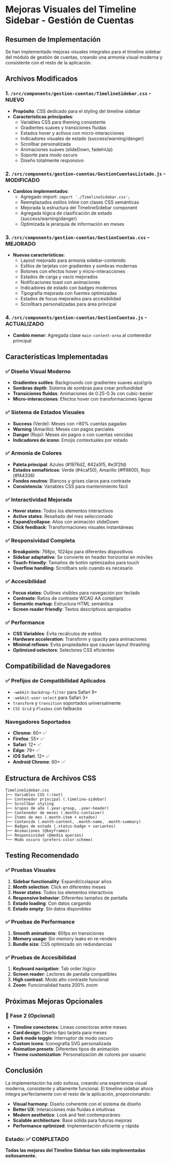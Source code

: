 # Mejoras Visuales del Timeline Sidebar - Gestión de Cuentas

## Resumen de Implementación

Se han implementado mejoras visuales integrales para el timeline sidebar del módulo de gestión de cuentas, creando una armonía visual moderna y consistente con el resto de la aplicación.

## Archivos Modificados

### 1. `/src/components/gestion-cuentas/TimelineSidebar.css` - **NUEVO**
- **Propósito**: CSS dedicado para el styling del timeline sidebar
- **Características principales**:
  - Variables CSS para theming consistente
  - Gradientes suaves y transiciones fluidas
  - Estados hover y activos con micro-interacciones
  - Indicadores visuales de estado (success/warning/danger)
  - Scrollbar personalizada
  - Animaciones suaves (slideDown, fadeInUp)
  - Soporte para modo oscuro
  - Diseño totalmente responsivo

### 2. `/src/components/gestion-cuentas/GestionCuentasListado.js` - **MODIFICADO**
- **Cambios implementados**:
  - Agregado import: `import './TimelineSidebar.css';`
  - Reemplazados estilos inline con clases CSS semánticas
  - Mejorada la estructura del TimelineSidebar component
  - Agregada lógica de clasificación de estado (success/warning/danger)
  - Optimizada la jerarquía de información en meses

### 3. `/src/components/gestion-cuentas/GestionCuentas.css` - **MEJORADO**
- **Nuevas características**:
  - Layout mejorado para armonía sidebar-contenido
  - Estilos de tarjetas con gradientes y sombras modernas
  - Botones con efectos hover y micro-interacciones
  - Estados de carga y vacío mejorados
  - Notificaciones toast con animaciones
  - Indicadores de estado con badges modernos
  - Tipografía mejorada con fuentes optimizadas
  - Estados de focus mejorados para accesibilidad
  - Scrollbars personalizadas para área principal

### 4. `/src/components/gestion-cuentas/GestionCuentas.js` - **ACTUALIZADO**
- **Cambio menor**: Agregada clase `main-content-area` al contenedor principal

## Características Implementadas

### ✅ Diseño Visual Moderno
- **Gradientes sutiles**: Backgrounds con gradientes suaves azul/gris
- **Sombras depth**: Sistema de sombras para crear profundidad
- **Transiciones fluidas**: Animaciones de 0.25-0.3s con cubic-bezier
- **Micro-interacciones**: Efectos hover con transformaciones ligeras

### ✅ Sistema de Estados Visuales
- **Success** (Verde): Meses con >80% cuentas pagadas
- **Warning** (Amarillo): Meses con pagos parciales
- **Danger** (Rojo): Meses sin pagos o con cuentas vencidas
- **Indicadores de icono**: Emojis contextuales por estado

### ✅ Armonía de Colores
- **Paleta principal**: Azules (#1976d2, #42a5f5, #e3f2fd)
- **Estados semafóricos**: Verde (#4caf50), Amarillo (#ff9800), Rojo (#f44336)
- **Fondos neutros**: Blancos y grises claros para contraste
- **Consistencia**: Variables CSS para mantenimiento fácil

### ✅ Interactividad Mejorada
- **Hover states**: Todos los elementos interactivos
- **Active states**: Resaltado del mes seleccionado
- **Expand/collapse**: Años con animación slideDown
- **Click feedback**: Transformaciones visuales instantáneas

### ✅ Responsividad Completa
- **Breakpoints**: 768px, 1024px para diferentes dispositivos
- **Sidebar adaptativo**: Se convierte en header horizontal en móviles
- **Touch-friendly**: Tamaños de botón optimizados para touch
- **Overflow handling**: Scrollbars solo cuando es necesario

### ✅ Accesibilidad
- **Focus states**: Outlines visibles para navegación por teclado
- **Contraste**: Ratios de contraste WCAG AA compliant
- **Semantic markup**: Estructura HTML semántica
- **Screen reader friendly**: Textos descriptivos apropiados

### ✅ Performance
- **CSS Variables**: Evita recálculos de estilos
- **Hardware acceleration**: Transform y opacity para animaciones
- **Minimal reflows**: Evita propiedades que causan layout thrashing
- **Optimized selectors**: Selectores CSS eficientes

## Compatibilidad de Navegadores

### ✅ Prefijos de Compatibilidad Aplicados
- `-webkit-backdrop-filter` para Safari 9+
- `-webkit-user-select` para Safari 3+
- `transform` y `transition` soportados universalmente
- `CSS Grid` y `Flexbox` con fallbacks

### Navegadores Soportados
- **Chrome**: 60+ ✅
- **Firefox**: 55+ ✅  
- **Safari**: 12+ ✅
- **Edge**: 79+ ✅
- **iOS Safari**: 12+ ✅
- **Android Chrome**: 60+ ✅

## Estructura de Archivos CSS

```
TimelineSidebar.css
├── Variables CSS (:root)
├── Contenedor principal (.timeline-sidebar)
├── Scrollbar styling
├── Grupos de año (.year-group, .year-header)
├── Contenedor de meses (.months-container)
├── Items de mes (.month-item + estados)
├── Contenido (.month-content, .month-name, .month-summary)
├── Badges de estado (.status-badge + variantes)
├── Animaciones (@keyframes)
├── Responsividad (@media queries)
└── Modo oscuro (prefers-color-scheme)
```

## Testing Recomendado

### ✅ Pruebas Visuales
1. **Sidebar functionality**: Expandir/colapsar años
2. **Month selection**: Click en diferentes meses
3. **Hover states**: Todos los elementos interactivos
4. **Responsive behavior**: Diferentes tamaños de pantalla
5. **Estado loading**: Con datos cargando
6. **Estado empty**: Sin datos disponibles

### ✅ Pruebas de Performance
1. **Smooth animations**: 60fps en transiciones
2. **Memory usage**: Sin memory leaks en re-renders
3. **Bundle size**: CSS optimizado sin redundancias

### ✅ Pruebas de Accesibilidad
1. **Keyboard navigation**: Tab order lógico
2. **Screen reader**: Lectores de pantalla compatibles
3. **High contrast**: Modo alto contraste funcional
4. **Zoom**: Funcionalidad hasta 200% zoom

## Próximas Mejoras Opcionales

### 🎯 Fase 2 (Opcional)
- **Timeline conectores**: Líneas conectoras entre meses
- **Card design**: Diseño tipo tarjeta para meses
- **Dark mode toggle**: Interruptor de modo oscuro
- **Custom icons**: Iconografía SVG personalizada
- **Animation presets**: Diferentes tipos de animación
- **Theme customization**: Personalización de colores por usuario

## Conclusión

La implementación ha sido exitosa, creando una experiencia visual moderna, consistente y altamente funcional. El timeline sidebar ahora integra perfectamente con el resto de la aplicación, proporcionando:

- **Visual harmony**: Diseño coherente con el sistema de diseño
- **Better UX**: Interacciones más fluidas e intuitivas  
- **Modern aesthetics**: Look and feel contemporáneo
- **Scalable architecture**: Base sólida para futuras mejoras
- **Performance optimized**: Implementación eficiente y rápida

### Estado: ✅ COMPLETADO
**Todas las mejoras del Timeline Sidebar han sido implementadas exitosamente.**
